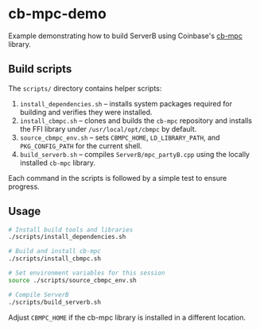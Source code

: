 # cb-mpc-demo

Example demonstrating how to build ServerB using Coinbase's [cb-mpc](https://github.com/coinbase/cb-mpc) library.

## Build scripts

The `scripts/` directory contains helper scripts:

1. `install_dependencies.sh` – installs system packages required for building and verifies they were installed.
2. `install_cbmpc.sh` – clones and builds the `cb-mpc` repository and installs the FFI library under `/usr/local/opt/cbmpc` by default.
3. `source_cbmpc_env.sh` – sets `CBMPC_HOME`, `LD_LIBRARY_PATH`, and `PKG_CONFIG_PATH` for the current shell.
4. `build_serverb.sh` – compiles `ServerB/mpc_partyB.cpp` using the locally installed `cb-mpc` library.

Each command in the scripts is followed by a simple test to ensure progress.

## Usage

```bash
# Install build tools and libraries
./scripts/install_dependencies.sh

# Build and install cb-mpc
./scripts/install_cbmpc.sh

# Set environment variables for this session
source ./scripts/source_cbmpc_env.sh

# Compile ServerB
./scripts/build_serverb.sh
```

Adjust `CBMPC_HOME` if the cb-mpc library is installed in a different location.
